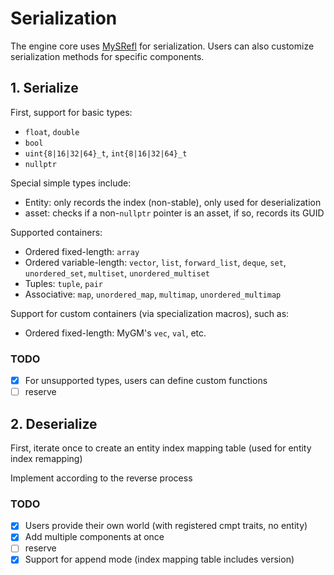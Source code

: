 # Serialization

The engine core uses [MySRefl](https://github.com/shimakaze09/MySRefl) for serialization. Users can also customize
serialization methods for specific components.

## 1. Serialize

First, support for basic types:

- `float`, `double`
- `bool`
- `uint{8|16|32|64}_t`, `int{8|16|32|64}_t`
- `nullptr`

Special simple types include:

- Entity: only records the index (non-stable), only used for deserialization
- asset: checks if a non-`nullptr` pointer is an asset, if so, records its GUID

Supported containers:

- Ordered fixed-length: `array`
- Ordered variable-length: `vector`, `list`, `forward_list`, `deque`, `set`, `unordered_set`, `multiset`,
  `unordered_multiset`
- Tuples: `tuple`, `pair`
- Associative: `map`, `unordered_map`, `multimap`, `unordered_multimap`

Support for custom containers (via specialization macros), such as:

- Ordered fixed-length: MyGM's `vec`, `val`, etc.

### TODO

- [x] For unsupported types, users can define custom functions
- [ ] reserve

## 2. Deserialize

First, iterate once to create an entity index mapping table (used for entity index remapping)

Implement according to the reverse process

### TODO

- [x] Users provide their own world (with registered cmpt traits, no entity)
- [x] Add multiple components at once
- [ ] reserve
- [x] Support for append mode (index mapping table includes version)